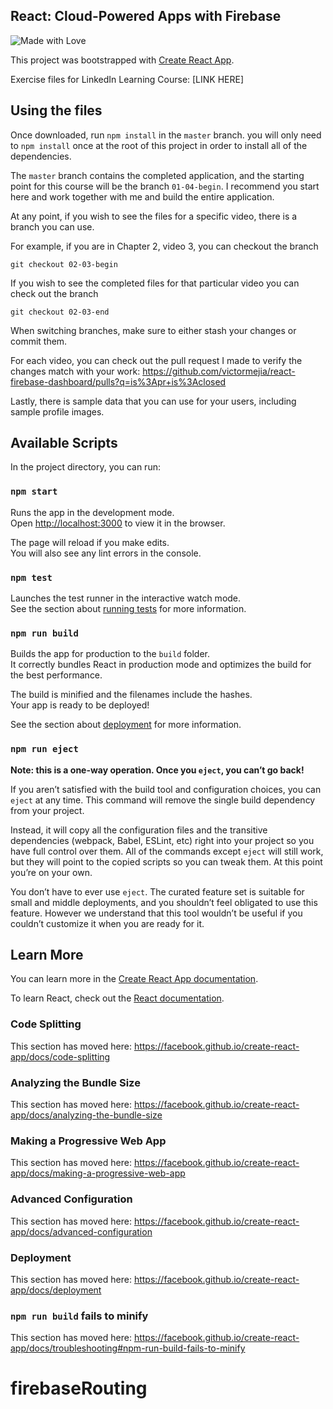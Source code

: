 ## React: Cloud-Powered Apps with Firebase

![Made with Love](https://img.shields.io/badge/made_with-♥-ff69b4.svg)

This project was bootstrapped with [Create React App](https://github.com/facebook/create-react-app).

Exercise files for LinkedIn Learning Course: [LINK HERE]

## Using the files

Once downloaded, run `npm install` in the `master` branch. you will only need to `npm install` once at the root of this project in order to install all of the dependencies.

The `master` branch contains the completed application, and the starting point for this course will be the branch `01-04-begin`. I recommend you start here and work together with me and build the entire application.

At any point, if you wish to see the files for a specific video, there is a branch you can use.

For example, if you are in Chapter 2, video 3, you can checkout the branch

```
git checkout 02-03-begin
```

If you wish to see the completed files for that particular video you can check out the branch

```
git checkout 02-03-end
```

When switching branches, make sure to either stash your changes or commit them.

For each video, you can check out the pull request I made to verify the changes match with your work: https://github.com/victormejia/react-firebase-dashboard/pulls?q=is%3Apr+is%3Aclosed

Lastly, there is sample data that you can use for your users, including sample profile images.

## Available Scripts

In the project directory, you can run:

### `npm start`

Runs the app in the development mode.<br />
Open [http://localhost:3000](http://localhost:3000) to view it in the browser.

The page will reload if you make edits.<br />
You will also see any lint errors in the console.

### `npm test`

Launches the test runner in the interactive watch mode.<br />
See the section about [running tests](https://facebook.github.io/create-react-app/docs/running-tests) for more information.

### `npm run build`

Builds the app for production to the `build` folder.<br />
It correctly bundles React in production mode and optimizes the build for the best performance.

The build is minified and the filenames include the hashes.<br />
Your app is ready to be deployed!

See the section about [deployment](https://facebook.github.io/create-react-app/docs/deployment) for more information.

### `npm run eject`

**Note: this is a one-way operation. Once you `eject`, you can’t go back!**

If you aren’t satisfied with the build tool and configuration choices, you can `eject` at any time. This command will remove the single build dependency from your project.

Instead, it will copy all the configuration files and the transitive dependencies (webpack, Babel, ESLint, etc) right into your project so you have full control over them. All of the commands except `eject` will still work, but they will point to the copied scripts so you can tweak them. At this point you’re on your own.

You don’t have to ever use `eject`. The curated feature set is suitable for small and middle deployments, and you shouldn’t feel obligated to use this feature. However we understand that this tool wouldn’t be useful if you couldn’t customize it when you are ready for it.

## Learn More

You can learn more in the [Create React App documentation](https://facebook.github.io/create-react-app/docs/getting-started).

To learn React, check out the [React documentation](https://reactjs.org/).

### Code Splitting

This section has moved here: https://facebook.github.io/create-react-app/docs/code-splitting

### Analyzing the Bundle Size

This section has moved here: https://facebook.github.io/create-react-app/docs/analyzing-the-bundle-size

### Making a Progressive Web App

This section has moved here: https://facebook.github.io/create-react-app/docs/making-a-progressive-web-app

### Advanced Configuration

This section has moved here: https://facebook.github.io/create-react-app/docs/advanced-configuration

### Deployment

This section has moved here: https://facebook.github.io/create-react-app/docs/deployment

### `npm run build` fails to minify

This section has moved here: https://facebook.github.io/create-react-app/docs/troubleshooting#npm-run-build-fails-to-minify
# firebaseRouting
